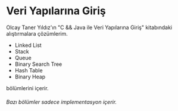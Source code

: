 # Veri Yapılarına Giriş
Olcay Taner Yıldız'ın "C && Java ile Veri Yapılarına Giriş" kitabındaki alıştırmalara çözümlerim.

* Linked List 
* Stack
* Queue
* Binary Search Tree
* Hash Table
* Binary Heap

bölümlerini içerir. 

###### Bazı bölümler sadece implementasyon içerir.